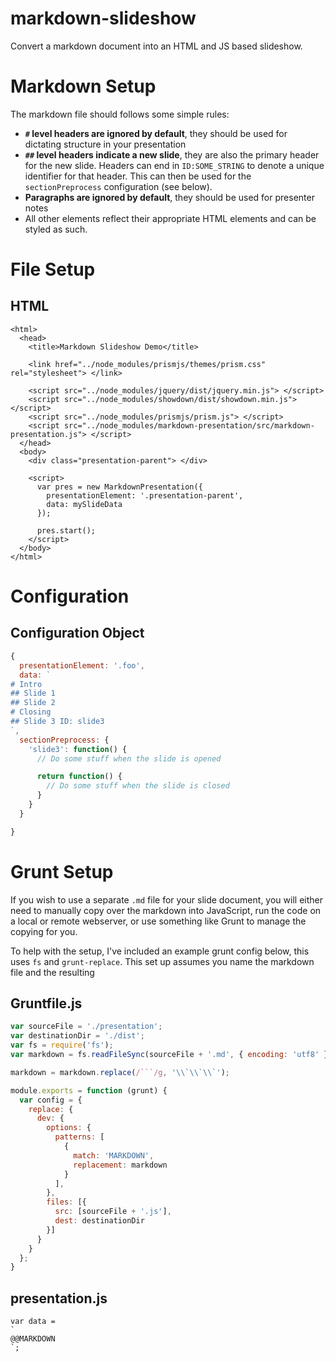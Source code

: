 # markdown-slideshow

Convert a markdown document into an HTML and JS based slideshow.

# Markdown Setup
The markdown file should follows some simple rules:
* **`#` level headers are ignored by default**, they should be used for dictating structure in your presentation
* **`##` level headers indicate a new slide**, they are also the primary header for the new slide. Headers can end in `ID:SOME_STRING` to denote a unique identifier for that header. This can then be used for the `sectionPreprocess` configuration (see below).
* **Paragraphs are ignored by default**, they should be used for presenter notes
* All other elements reflect their appropriate HTML elements and can be styled as such.

# File Setup
## HTML
```
<html>
  <head>
    <title>Markdown Slideshow Demo</title>

    <link href="../node_modules/prismjs/themes/prism.css" rel="stylesheet"> </link>

    <script src="../node_modules/jquery/dist/jquery.min.js"> </script>
    <script src="../node_modules/showdown/dist/showdown.min.js"> </script>
    <script src="../node_modules/prismjs/prism.js"> </script>
    <script src="../node_modules/markdown-presentation/src/markdown-presentation.js"> </script>
  </head>
  <body>
    <div class="presentation-parent"> </div>

    <script>
      var pres = new MarkdownPresentation({
        presentationElement: '.presentation-parent',
        data: mySlideData
      });

      pres.start();
    </script>
  </body>
</html>
```

# Configuration
## Configuration Object
```JavaScript
{
  presentationElement: '.foo',
  data: `
# Intro
## Slide 1
## Slide 2
# Closing
## Slide 3 ID: slide3
`,
  sectionPreprocess: {
    'slide3': function() {
      // Do some stuff when the slide is opened

      return function() {
        // Do some stuff when the slide is closed
      }
    }
  }

}
```

# Grunt Setup

If you wish to use a separate `.md` file for your slide document, you will either
need to manually copy over the markdown into JavaScript, run the code on a local
or remote webserver, or use something like Grunt to manage the copying for you.

To help with the setup, I've included an example grunt config below, this uses
`fs` and `grunt-replace`. This set up assumes you name the markdown file and
the resulting

## Gruntfile.js
```JavaScript
var sourceFile = './presentation';
var destinationDir = './dist';
var fs = require('fs');
var markdown = fs.readFileSync(sourceFile + '.md', { encoding: 'utf8' });

markdown = markdown.replace(/```/g, '\\`\\`\\`');

module.exports = function (grunt) {
  var config = {
    replace: {
      dev: {
        options: {
          patterns: [
            {
              match: 'MARKDOWN',
              replacement: markdown
            }
          ],
        },
        files: [{
          src: [sourceFile + '.js'],
          dest: destinationDir
        }]
      }
    }
  };
}
```

## presentation.js
```
var data =
`
@@MARKDOWN
`;
```
